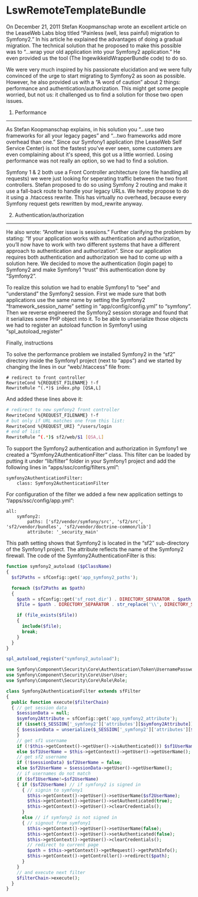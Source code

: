 LswRemoteTemplateBundle
=======================

On December 21, 2011 Stefan Koopmanschap wrote an excellent article on the LeaseWeb Labs blog
titled “Painless (well, less painful) migration to Symfony2.” In his article he explained the
advantages of doing a gradual migration. The technical solution that he proposed to make this
possible was to “...wrap your old application into your Symfony2 application.” He even provided
us the tool (The IngewikkeldWrapperBundle code) to do so.

We were very much inspired by his passionate elucidation and we were fully convinced of the
urge to start migrating to Symfony2 as soon as possible. However, he also provided us with a
“A word of caution” about 2 things: performance and authentication/authorization. This might
get some people worried, but not us: it challenged us to find a solution for those two open issues.

1. Performance
----

As Stefan Koopmanschap explains, in his solution you “...use two frameworks for all your legacy
pages” and “...two frameworks add more overhead than one.” Since our Symfony1 application (the
LeaseWeb Self Service Center) is not the fastest you've ever seen, some customers are even complaining
about it's speed, this got us a little worried. Losing performance was not really an option, so we
had to find a solution.

Symfony 1 & 2 both use a Front Controller architecture (one file handling all requests) we were
just looking for seperating traffic between the two front controllers. Stefan proposed to do so
using Symfony 2 routing and make it use a fall-back route to handle your legacy URLs. We hereby
propose to do it using a .htaccess rewrite. This has virtually no overhead, because every Symfony
request gets rewritten by mod_rewrite anyway.

2. Authentication/authorization
----

He also wrote: “Another issue is sessions.” Further clarifying the problem by stating: “If your
application works with authentication and authorization, you’ll now have to work with two different
systems that have a different approach to authentication and authorization”. Since our application
requires both authentication and authorization we had to come up with a solution here. We decided
to move the authentication (login page) to Symfony2 and make Symfony1 “trust” this authentication
done by “Symfony2”.

To realize this solution we had to enable Symfony1 to “see” and “understand” the Symfony2 session.
First we made sure that both applications use the same name by setting the Symfony2 “framework_session_name”
setting in “app/config/config.yml” to “symfony”. Then we reverse engineered the Symfony2 session
storage and found that it serializes some PHP object into it. To be able to unserialize those objects
we had to register an autoload function in Symfony1 using “spl_autoload_register”

Finally, instructions

To solve the performance problem we installed Symfony2 in the “sf2” directory inside the Symfony1
project (next to “apps”) and we started by changing the lines in our “web/.htaccess” file from:

```
# redirect to front controller
RewriteCond %{REQUEST_FILENAME} !-f
RewriteRule ^(.*)$ index.php [QSA,L]
```

And added these lines above it:

``` bash
# redirect to new symfony2 front controller
RewriteCond %{REQUEST_FILENAME} !-f
# but only if URL matches one from this list:
RewriteCond %{REQUEST_URI} ^/users/login
# end of list
RewriteRule ^(.*)$ sf2/web/$1 [QSA,L]
```

To support the Symfony2 authentication and authorization in Symfony1 we created a
“Symfony2AuthenticationFilter” class. This filter can be loaded by putting it under “lib/filter”
folder in your Symfony1 project and add the following lines in “apps/ssc/config/filters.yml”:

```
symfony2AuthenticationFilter:
    class: Symfony2AuthenticationFilter
```

For configuration of the filter we added a few new application settings to “/apps/ssc/config/app.yml”:

```
all:
    symfony2:
        paths: ['sf2/vendor/symfony/src', 'sf2/src', 'sf2/vendor/bundles', 'sf2/vendor/doctrine-common/lib']
        attribute: '_security_main'
```

This path setting shows that Symfony2 is located in the “sf2” sub-directory of the Symfony1 project.
The attribute reflects the name of the Symfony2 firewall. The code of the Symfony2AuthenticationFilter
is this:

``` php
function symfony2_autoload ($pClassName)
{
  $sf2Paths = sfConfig::get('app_symfony2_paths');

  foreach ($sf2Paths as $path)
  {
    $path = sfConfig::get('sf_root_dir') . DIRECTORY_SEPARATOR . $path;
    $file = $path . DIRECTORY_SEPARATOR . str_replace('\\', DIRECTORY_SEPARATOR ,$pClassName ) . ".php";

    if (file_exists($file))
    {
      include($file);
      break;
    }
  }
}

spl_autoload_register("symfony2_autoload");

use Symfony\Component\Security\Core\Authentication\Token\UsernamePasswordToken;
use Symfony\Component\Security\Core\User\User;
use Symfony\Component\Security\Core\Role\Role;

class Symfony2AuthenticationFilter extends sfFilter
{
  public function execute($filterChain)
  { // get session data
    $sessionData = null;
    $symfony2Attribute = sfConfig::get('app_symfony2_attribute');
    if (isset($_SESSION['_symfony2']['attributes'][$symfony2Attribute]))
    { $sessionData = unserialize($_SESSION['_symfony2']['attributes'][$symfony2Attribute]);
    }
    // get sf1 username
    if (!$this->getContext()->getUser()->isAuthenticated()) $sf1UserName = false;
    else $sf1UserName = $this->getContext()->getUser()->getUserName();
    // get sf2 username
    if (!$sessionData) $sf2UserName = false;
    else $sf2UserName = $sessionData->getUser()->getUserName();
    // if usernames do not match
    if ($sf1UserName!=$sf2UserName)
    { if ($sf2UserName) // if symfony2 is signed in
      { // signin to symfony1
        $this->getContext()->getUser()->setUserName($sf2UserName);
        $this->getContext()->getUser()->setAuthenticated(true);
        $this->getContext()->getUser()->clearCredentials();
      }
      else // if symfony2 is not signed in
      { // signout from symfony1
        $this->getContext()->getUser()->setUserName(false);
        $this->getContext()->getUser()->setAuthenticated(false);
        $this->getContext()->getUser()->clearCredentials();
        // redirect to current page
        $path = $this->getContext()->getRequest()->getPathInfo();
        $this->getContext()->getController()->redirect($path);
      }
    }
    // and execute next filter
    $filterChain->execute();
  }
}
```
